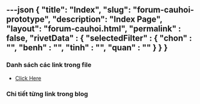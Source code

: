 ---json
{
    "title": "Index",
    "slug": "forum-cauhoi-prototype",
    "description": "Index Page",
    "layout": "forum-cauhoi.html",
    "permalink" : false,
    "rivetData" : {
      "selectedFilter" : {
        "chon" : "",
        "benh" : "",
        "tinh" : "",
        "quan" : ""
      }
    }
}
---

### Danh sách các link trong file
- [Click Here](/blog-list.html)

### Chi tiết từng link trong blog
